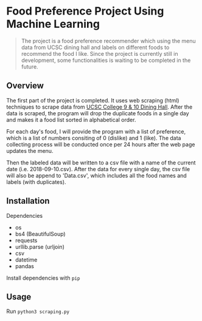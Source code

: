 # Food Preference Project Using Machine Learning

> The project is a food preference recommender which using the menu data from UCSC dining hall and labels on different foods to recommend the food I like. Since the project is currently still in development, some functionalities is waiting to be completed in the future.

## Overview

The first part of the project is completed. It uses web scraping (html) techniques to scrape data from [UCSC College 9 & 10 Dining Hall](https://nutrition.sa.ucsc.edu/nutframe.asp?sName=UC+Santa+Cruz+Dining&locationNum=40&locationName=Colleges+Nine+%26+Ten+Dining+Hall&naFlag=1). After the data is scraped, the program will drop the duplicate foods in a single day and makes it a food list sorted in alphabetical order.

For each day's food, I will provide the program with a list of preference, which is a list of numbers consiting of 0 (dislike) and 1 (like). The data collecting process will be conducted once per 24 hours after the web page updates the menu.

Then the labeled data will be written to a csv file with a name of the current date (i.e. 2018-09-10.csv). After the data for every single day, the csv file will also be append to 'Data.csv', which includes all the food names and labels (with duplicates).

## Installation

Dependencies

* os
* bs4 (BeautifulSoup)
* requests
* urllib.parse (urljoin)
* csv
* datetime
* pandas

Install dependencies with `pip`

## Usage

Run `python3 scraping.py`

